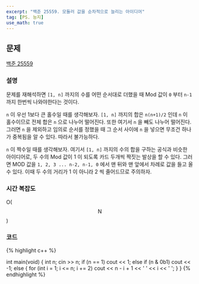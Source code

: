 ```yaml
---
excerpt: "백준 25559. 모듈러 값을 순차적으로 늘리는 아이디어"
tag: [PS. 능지]
use_math: true
---
```


## 문제

[백준 25559](https://www.acmicpc.net/problem/25559)


### 설명

문제를 재해석하면 ```[1, n]``` 까지의 수를 어떤 순서대로 더했을 때 Mod 값이 ```0``` 부터 ```n-1``` 까지 한번씩 나와야한다는 것이다.

```n``` 이 우선 1보다 큰 홀수일 때를 생각해보자. ```[1, n]``` 까지의 합은 ```n(n+1)/2``` 인데 ```n``` 이 홀수이므로 전체 합은 ```n``` 으로 나누어 떨어진다. 또한 여기서 ```n``` 을 빼도 나누어 떨어진다. 그러면 ```n``` 을 제외하고 임의로 순서를 정했을 때 그 순서 사이에 ```n``` 을 넣으면 무조건 하나가 중복됨을 알 수 있다. 따라서 불가능하다.

```n``` 이 짝수일 때를 생각해보자. 여기서 ```[1, n]``` 까지의 수의 합을 구하는 공식과 비슷한 아이디어로, 두 수의 Mod 값이 1 이 되도록 카드 두개씩 짝짓는 발상을 할 수 있다. 그러면 MOD 값을 ```1, 2, 3 ... n-2, n-1, 0``` 에서 맨 뒤와 맨 앞에서 차례로 값을 들고 올 수 있다. 이때 두 수의 거리가 1 이 아니라 2 씩 줄어드므로 주의하자.  



### 시간 복잡도

O($$ \mathrm{N} $$)

### 코드

{% highlight c++ %}

int main(void)
{
	int n; cin >> n;
	if (n == 1) cout << 1;
	else if (n & 0b1) cout << -1;
	else {
		for (int i = 1; i <= n; i += 2)
			cout << n - i + 1 << ' ' << i << ' ';
	}
}
{% endhighlight %}